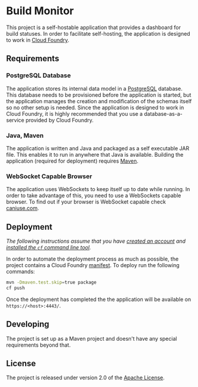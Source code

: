 # Build Monitor

This project is a self-hostable application that provides a dashboard for build statuses.  In order to facilitate self-hosting, the application is designed to work in [Cloud Foundry][].


## Requirements

### PostgreSQL Database
The application stores its internal data model in a [PostgreSQL][] database.  This database needs to be provisioned before the application is started, but the application manages the creation and modification of the schemas itself so no other setup is needed.  Since the application is designed to work in Cloud Foundry, it is highly recommended that you use a database-as-a-service provided by Cloud Foundry.

### Java, Maven
The application is written and Java and packaged as a self executable JAR file.  This enables it to run in anywhere that Java is available.  Building the application (required for deployment) requires [Maven][].

### WebSocket Capable Browser
The application uses WebSockets to keep itself up to date while running.  In order to take advantage of this, you need to use a WebSockets capable browser.  To find out if your browser is WebSocket capable check [caniuse.com][].


## Deployment
_The following instructions assume that you have [created an account][cloud-foundry-account] and [installed the `cf` command line tool][]._

In order to automate the deployment process as much as possible, the project contains a Cloud Foundry [manifest][].  To deploy run the following commands:

```bash
mvn -Dmaven.test.skip=true package
cf push
```

Once the deployment has completed the the application will be available on `https://<host>:4443/`.

## Developing
The project is set up as a Maven project and doesn't have any special requirements beyond that.


## License
The project is released under version 2.0 of the [Apache License][].

[Apache License]: http://www.apache.org/licenses/LICENSE-2.0
[caniuse.com]: http://caniuse.com/#feat=websockets
[Cloud Foundry]: http://run.pivotal.io
[cloud-foundry-account]: http://docs.cloudfoundry.com/docs/dotcom/getting-started.html#signup
[installed the `cf` command line tool]: http://docs.cloudfoundry.com/docs/dotcom/getting-started.html#install-cf
[manifest]: manifest.yml
[Maven]: http://maven.apache.org
[PostgreSQL]: http://www.postgresql.org

